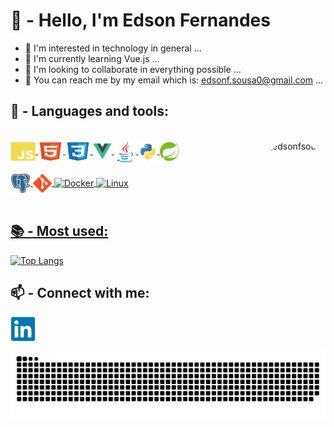 # 👋 - Hello, I'm Edson Fernandes
- 👀 I'm interested in technology in general ...
- 🌱 I'm currently learning Vue.js ...
- 💞️ I'm looking to collaborate in everything possible ...
- 📧 You can reach me by my email which is: edsonf.sousa0@gmail.com ...

## 👾 - Languages and tools:

<div style="display: inline_block"><br>
  <a href="https://github.com/edsonfsousa">
  <img align="center" alt="JavaScript" height="30" width="40" src="https://raw.githubusercontent.com/devicons/devicon/master/icons/javascript/javascript-plain.svg">
  <img align="center" alt="HTML" height="30" width="40" src="https://raw.githubusercontent.com/devicons/devicon/master/icons/html5/html5-original.svg">
  <img align="center" alt="CSS" height="30" width="40" src="https://raw.githubusercontent.com/devicons/devicon/master/icons/css3/css3-original.svg">
  <img align="center" alt="Vuejs" heigth="30" width="30" src="https://raw.githubusercontent.com/devicons/devicon/master/icons/vuejs/vuejs-original.svg" style="max-width:100%">   
  <img align="center" alt="Java" heigth="30" width="35" src="https://raw.githubusercontent.com/devicons/devicon/master/icons/java/java-original.svg" style="max-width:100%">
  <img align="center" alt="Python" heigth="30" width="30" src="https://raw.githubusercontent.com/devicons/devicon/master/icons/python/python-original.svg" style="max-width:100%">
  <img align="center" alt="Spring" heigth="30" width="30" src="https://raw.githubusercontent.com/devicons/devicon/master/icons/spring/spring-original.svg" style="max-width:100%">
  <img align="right" alt="edsonfsousa" height="190" style="border-radius:50px;" src="https://share-cdn.picrew.me/shareImg/org/202110/1300090_LzUcjYg7.png">
</div>
  
<div style="display: inline_block"><br>
  <a href="https://github.com/edsonfsousa">
  <img align="center" alt="PostgreSQL" heigth="30" width="32" src="https://raw.githubusercontent.com/devicons/devicon/master/icons/postgresql/postgresql-original.svg" style="max-width:100%">
  <img align="center" alt="Git" heigth="30" width="30" src="https://raw.githubusercontent.com/devicons/devicon/master/icons/git/git-original.svg" style="max-width:100%">
  <img align="center" alt="Docker" heigth="30" width="45" src="https://cdn.jsdelivr.net/gh/devicons/devicon/icons/docker/docker-original.svg" style="max-width:100%">
  <img align="center" alt="Linux" heigth="30" width="30" src="https://cdn.jsdelivr.net/gh/devicons/devicon/icons/linux/linux-original.svg" style="max-width:100%">
</div>

<br/>

## 📚 - Most used:
[![Top Langs](https://github-readme-stats.vercel.app/api/top-langs/?username=edsonfsousa&langs_count=4&layout=compact&theme=dracula)](https://github.com/edsonfsousa)

## 📫 - Connect with me:
<a href="https://www.linkedin.com/in/edson-fernandes-de-sousa-5528ab201?lipi=urn%3Ali%3Apage%3Ad_flagship3_profile_view_base_contact_details%3BWjDHGIO6TtWzGKjZhE9qWA%3D%3D" target="_blank">
<img align="center" alt="edson-linkedin" heigth="30" width="40" src="https://raw.githubusercontent.com/devicons/devicon/master/icons/linkedin/linkedin-original.svg" style="max-width:100%">
</a>

![Snake animation](https://github.com/edsonfsousa/edsonfsousa/blob/output/github-contribution-grid-snake.svg)
